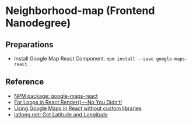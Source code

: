 # Neighborhood-map (Frontend Nanodegree)

## Preparations
- Install Google Map React Component. `npm install --save google-maps-react`

## Reference
- [NPM package: google-maps-react](https://www.npmjs.com/package/google-maps-react)
- [For Loops in React Render() — No You Didn’t!](https://blog.cloudboost.io/for-loops-in-react-render-no-you-didnt-6c9f4aa73778)
- [Using Google Maps in React without custom libraries](http://cuneyt.aliustaoglu.biz/en/using-google-maps-in-react-without-custom-libraries/)
- [latlong.net: Get Latitude and Longitude](https://www.latlong.net/)
